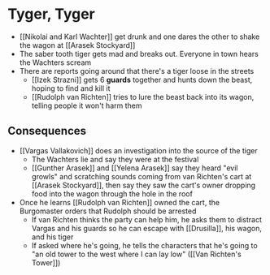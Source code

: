 # Tyger, Tyger

   * [[Nikolai and Karl Wachter]] get drunk and one dares the other to shake the wagon at [[Arasek Stockyard]]
   * The saber tooth tiger gets mad and breaks out. Everyone in town hears the Wachters scream
   * There are reports going around that there's a tiger loose in the streets
     * [[Izek Strazni]] gets 6 **guards** together and hunts down the beast, hoping to find and kill it
     * [[Rudolph van Richten]] tries to lure the beast back into its wagon, telling people it won't harm them

## Consequences
* [[Vargas Vallakovich]] does an investigation into the source of the tiger
  * The Wachters lie and say they were at the festival
  * [[Gunther Arasek]] and [[Yelena Arasek]] say they heard "evil growls" and scratching sounds coming from van Richten's cart at [[Arasek Stockyard]], then say they saw the cart's owner dropping food into the wagon through the hole in the roof
* Once he learns [[Rudolph van Richten]] owned the cart, the Burgomaster orders that Rudolph should be arrested
  * If van Richten thinks the party can help him, he asks them to distract Vargas and his guards so he can escape with [[Drusilla]], his wagon, and his tiger
  * If asked where he's going, he tells the characters that he's going to "an old tower to the west where I can lay low" ([[Van Richten's Tower]])